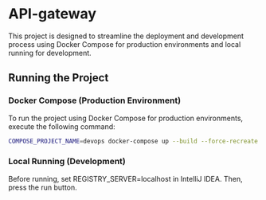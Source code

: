 # API-gateway
This project is designed to streamline the deployment and development process using Docker Compose for production environments and local running for development.

## Running the Project

### Docker Compose (Production Environment)

To run the project using Docker Compose for production environments, execute the following command:

```bash
COMPOSE_PROJECT_NAME=devops docker-compose up --build --force-recreate
```
### Local Running (Development)

Before running, set REGISTRY_SERVER=localhost in IntelliJ IDEA. Then, press the run button.
